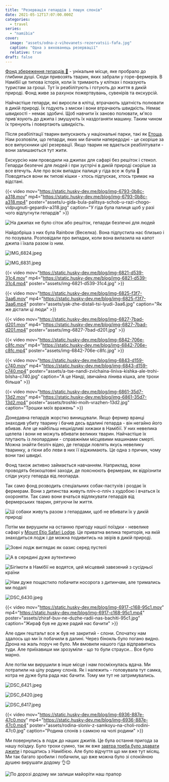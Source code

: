 ```yaml
---
title: "Резервація гепардів і пошук слонів"
date: 2021-05-12T17:07:00.000Z
categories:
  - travel
series:
  - "namibia"
cover:
  image: "assets/odna-z-vihovanets-rezervatsii-fafa.jpg"
  caption: "Одна з вихованець резервації"
  relative: true
draft: false
---
```


[Фонд збереження гепардів 🐆](https://goo.gl/maps/PRQkts7ezZ6dRh6f6) - унікальне місце, яке пробрало до глибини душі. Сюди привозять тварин, яких забрали у горе-фермерів. В Намібії це типова історія, коли їх тримають у клітках і показують туристам за гроші. Тут їх реабілітують і готують до життя в дикій природі. Фонд живе за рахунок пожертвувань, сувенірів та екскурсій.

Найчастіше гепарди, які виросли в клітці, втрачають здатність полювати в дикій природі. Їх годують з миски і вони втрачають швидкість. Немає швидкості - немає здобичі. Щоб навчити їх заново полювати, м'ясо прив`язують до джипа і змушують їх наздоганяти машину. Таким чином їх тренують і повертають швидкість.

Після реабілітації тварин випускають у національні парки, такі як [Етоша](/posts/natsionalnii-park-etosha). Нам розповіли, що гепарди, яких ми бачили напередодні - це скоріше за все випускники цієї резервації. Якщо тварин не вдається реабілітувати - вони залишаються тут жити.

Екскурсію нам проводили на джипах для сафарі без решіток і стекол. Гепарди безпечні для людей і при зустрічі в дикій природі скоріше за все втечуть. Але про всяк випадок палиця у гіда все ж була 🙂 Поводяться вони як типові кішки - хтось підпускає, хтось тримає на відстані.

{{< video mov="https://static.husky-dev.me/blog/img-6793-0b8c-a318.mov" mp4="https://static.husky-dev.me/blog/img-6793-0b8c-a318.mp4" poster="assets/u-gida-bula-palitsya-schob-u-razi-chogo-vidpugnuti-gepardiv-a318.jpg" caption="У гіда була палиця щоб у разі чого відпугнути гепардів" >}}

![На джипах не було сіток або решіток, гепарди безпечні для людей](assets/na-dzhipah-ne-bulo-sitok-abo-reshitok-gepardi-bezpechni-dlya-lyudei-f082.jpg "На джипах не було сіток або решіток, гепарди безпечні для людей")

Найдобріша з них була Rainbow (Веселка). Вона підпустила нас близько і по позувала. Розповідали про випадки, коли вона вилазила на капот джипа і їхала разом із ним.

![IMG_6824.jpeg](assets/img-6824-839e.jpg)

![IMG_6831.jpeg](assets/img-6831-b3b4.jpg)

{{< video mov="https://static.husky-dev.me/blog/img-6821-d539-31c4.mov" mp4="https://static.husky-dev.me/blog/img-6821-d539-31c4.mp4" poster="assets/img-6821-d539-31c4.jpg" >}}

{{< video mov="https://static.husky-dev.me/blog/img-6825-f3f7-3aa6.mov" mp4="https://static.husky-dev.me/blog/img-6825-f3f7-3aa6.mp4" poster="assets/yak-zhe-distali-tsi-lyudi-3aa6.jpg" caption="Як же дістали ці люди" >}}

{{< video mov="https://static.husky-dev.me/blog/img-6827-7bad-d201.mov" mp4="https://static.husky-dev.me/blog/img-6827-7bad-d201.mp4" poster="assets/img-6827-7bad-d201.jpg" >}}

{{< video mov="https://static.husky-dev.me/blog/img-6842-706e-c8fc.mov" mp4="https://static.husky-dev.me/blog/img-6842-706e-c8fc.mp4" poster="assets/img-6842-706e-c8fc.jpg" >}}

{{< video mov="https://static.husky-dev.me/blog/img-6843-d159-c740.mov" mp4="https://static.husky-dev.me/blog/img-6843-d159-c740.mp4" poster="assets/a-tse-nandi-zvichaina-liniva-kishka-ale-trohi-bilsha-c740.jpg" caption="А це Нанді, звичайна лінива кішка, але трохи більша" >}}

{{< video mov="https://static.husky-dev.me/blog/img-6861-35d7-13d2.mov" mp4="https://static.husky-dev.me/blog/img-6861-35d7-13d2.mp4" poster="assets/troshki-moih-vrazhen-13d2.jpg" caption="Трошки моїх вражень" >}}

Донедавна гепардів жорстко винищували. Якщо фермер вранці знаходив убиту тварину і бачив десь вдалині гепарда - він негайно його вбивав. Але це найбільш нешкідливі хижаки в Намібії. У них невелика щелепа і вони не можуть вбивати великих тварин. Найчастіше їх плутають із леопардами - справжніми місцевими машинами смерті. Можна знайти безліч відео, де гепарди ловлять якусь невелику тваринку, а гієни або леви в них її віджимають. Це одна з причин, чому вони такі швидкі.

Фонд також активно займається навчанням. Наприклад, вони проводять безкоштовні заходи, де пояснюють фермерам, як відрізнити сліди укусу гепарда від леопарда.

Так само фонд розводить спеціальних собак-пастухів і роздає їх фермерам. Вони з дитинства живуть пліч-о-пліч з худобою і вчаться їх охороняти. Так само вони вчаться відлякувати гепардів від фермерських тварин, рятуючи їм життя.

![Ці собаки живуть разом з гепардами, щоб не вбивати їх у дикій природі](assets/tsi-sobaki-zhivut-razom-z-gepardami-schob-ne-vbivati-ih-u-dikii-prirodi-105f.jpg "Ці собаки живуть разом з гепардами, щоб не вбивати їх у дикій природі")

Потім ми вирушили на останню пригоду нашої поїздки - невелике сафарі у [Mount Etjo Safari Lodge](https://goo.gl/maps/L8wDppAPULs5Y3qt5). Це приватна велика територія, на якій знаходиться лодж і де можна подивитись на звірів в дикій природі.

![Зовні лодж виглядає як оазис серед пустелі](assets/zovni-lodzh-viglyadaie-yak-oazis-sered-pusteli-9fef.jpg "Зовні лодж виглядає як оазис серед пустелі")

![А в середині дуже аутентично](assets/a-v-seredini-duzhe-autentichno-5575.jpg "А в середині дуже аутентично")

![Бігімоти в Намібії не водятся, цей місцевий завезений з сусідньої країни](assets/bigimoti-v-namibii-ne-vodyatsya-tsei-mistsevii-zavezenii-z-susidnoi-kraini-c8dc.jpg "Бігімоти в Намібії не водятся, цей місцевий завезений з сусідньої країни")

![Нам дуже пощастило побачити носорога з дитинчам, але тримались ми подалі](assets/nam-duzhe-poschastilo-pobachiti-nosoroga-z-ditincham-ale-trimalis-mi-podali-c4d6.jpg "Нам дуже пощастило побачити носорога з дитинчам, але тримались ми подалі")

![DSC_6430.jpeg](assets/dsc-6430-2595.jpg)

{{< video mov="https://static.husky-dev.me/blog/img-6917-c168-95c1.mov" mp4="https://static.husky-dev.me/blog/img-6917-c168-95c1.mp4" poster="assets/zhiraf-buv-ne-duzhe-radii-nas-bachiti-95c1.jpg" caption="Жираф був не дуже радий нас бачити" >}}

Але один гештальт все ж був не закритий - слони. Спочатку нам здалось що ми їх побачили в далині. Через бінокль було погано видно. Дрона на жаль поруч не було. Ми вмовили нашого гіда відправитись туди. Але приїхавиши ми зрозуміли - що то були страуси… Все було марно.

Але потім ми вирушили в інше місце і нам посміхнулась вдача. Ми потрапили на цілу родину слонів. Як і належить - головувала тут самка, котра не дуже була рада нас бачити. Тому ми тут не затримувались.

![DSC_6421.jpeg](assets/dsc-6421-a744.jpg)

![DSC_6420.jpeg](assets/dsc-6420-8820.jpg)

![DSC_6417.jpeg](assets/dsc-6417-82d0.jpg)

{{< video mov="https://static.husky-dev.me/blog/img-6936-887e-47c0.mov" mp4="https://static.husky-dev.me/blog/img-6936-887e-47c0.mp4" poster="assets/rodina-sloniv-z-samkoyu-na-choli-rodini-47c0.jpg" caption="Родина слонів з самкою на чолі родини" >}}

Ми повернулись в лодж до наших джипів. Це була остання пригода за нашу поїздку. Було трохи сумно, так як вже [завтра треба було здавати джипи](/posts/ostannii-den-v-namibii) і прощатись з Намібією. Але було відчуття що ми вже тут місяц. Ми так багато зробили і побачили, що вже можна було зі спокійною душею вирушати додому 👌😌

![По дорозі додому ми залиши майоріти наш прапор](assets/po-dorozi-dodomu-mi-zalishi-maioriti-nash-prapor-22fd.jpg "По дорозі додому ми залиши майоріти наш прапор")
